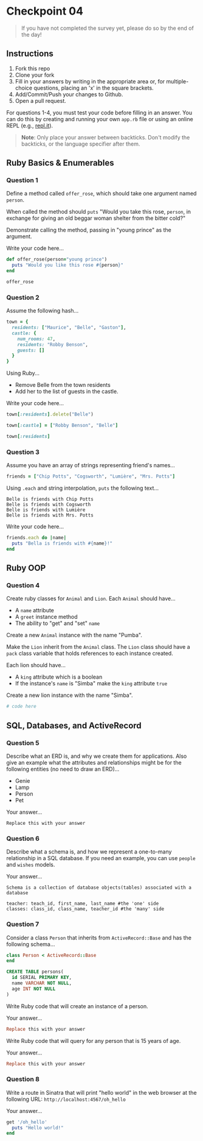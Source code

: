 # Checkpoint 04

> If you have not completed the survey yet,
please do so by the end of the day!

## Instructions

1. Fork this repo
2. Clone your fork
3. Fill in your answers by writing in the appropriate area or, for multiple-choice questions, placing an 'x' in the square brackets.
4. Add/Commit/Push your changes to Github.
5. Open a pull request.

For questions 1-4, you must test your code before filling in an answer. You can do this by creating and running your own `app.rb` file or using an online REPL (e.g., [repl.it](https://repl.it/)).

> **Note**: Only place your answer between backticks. Don't modify the backticks,
or the language specifier after them.

## Ruby Basics & Enumerables

### Question 1

Define a method called `offer_rose`, which should take one argument named `person`.

When called the method should `puts` "Would you take this rose, `person`, in exchange for giving an old beggar woman shelter from the bitter cold?"

Demonstrate calling the method, passing in "young prince" as the argument.

Write your code here...

```ruby
def offer_rose(person="young prince")
  puts "Would you like this rose #{person}"
end

offer_rose
```

### Question 2

Assume the following hash...

```ruby
town = {
  residents: ["Maurice", "Belle", "Gaston"],
  castle: {
    num_rooms: 47,
    residents: "Robby Benson",
    guests: []
  }
}
```

Using Ruby...
- Remove Belle from the town residents
- Add her to the list of guests in the castle.

Write your code here...

```ruby
town[:residents].delete("Belle")

town[:castle] = ["Robby Benson", "Belle"]

town[:residents]
```

### Question 3

Assume you have an array of strings representing friend's names...

```ruby
friends = ["Chip Potts", "Cogsworth", "Lumière", "Mrs. Potts"]
```

Using `.each` and string interpolation, `puts` the following text...

```
Belle is friends with Chip Potts
Belle is friends with Cogsworth
Belle is friends with Lumière
Belle is friends with Mrs. Potts
```

Write your code here...

```ruby
friends.each do |name|
  puts "Bella is friends with #{name}!"
end
```

## Ruby OOP

### Question 4

Create ruby classes for `Animal` and `Lion`. Each `Animal` should have...
- A `name` attribute
- A `greet` instance method
- The ability to "get" and "set" `name`

Create a new `Animal` instance with the name "Pumba".

Make the `Lion` inherit from the `Animal` class. The `Lion` class should have a `pack` class variable that holds references to each instance created.

Each lion should have...
- A `king` attribute which is a boolean
- If the instance's `name` is "Simba" make the `king` attribute `true`

Create a new lion instance with the name "Simba".

```ruby
# code here
```

## SQL, Databases, and ActiveRecord

### Question 5

Describe what an ERD is, and why we create them for applications. Also give an
example what the attributes and relationships might be for the following
entities (no need to draw an ERD)...
- Genie
- Lamp
- Person
- Pet

Your answer...

```
Replace this with your answer
```

### Question 6

Describe what a schema is, and how we represent a one-to-many relationship in a
SQL database. If you need an example, you can use `people` and `wishes` models.

Your answer...

```
Schema is a collection of database objects(tables) associated with a database

teacher: teach_id, first_name, last_name #the 'one' side
classes: class_id, class_name, teacher_id #the 'many' side
```

### Question 7

Consider a class `Person` that inherits from `ActiveRecord::Base` and has the following schema...

```ruby
class Person < ActiveRecord::Base
end
```

```sql
CREATE TABLE persons(
  id SERIAL PRIMARY KEY,
  name VARCHAR NOT NULL,
  age INT NOT NULL
)
```

Write Ruby code that will create an instance of a person.

Your answer...

```ruby
Replace this with your answer
```

Write Ruby code that will query for any person that is 15 years of age.

Your answer...

```ruby
Replace this with your answer
```

### Question 8

Write a route in Sinatra that will print "hello world" in the web browser at the following URL: `http://localhost:4567/oh_hello`

Your answer...

```ruby
get '/oh_hello'
  puts "Hello world!"
end
```
